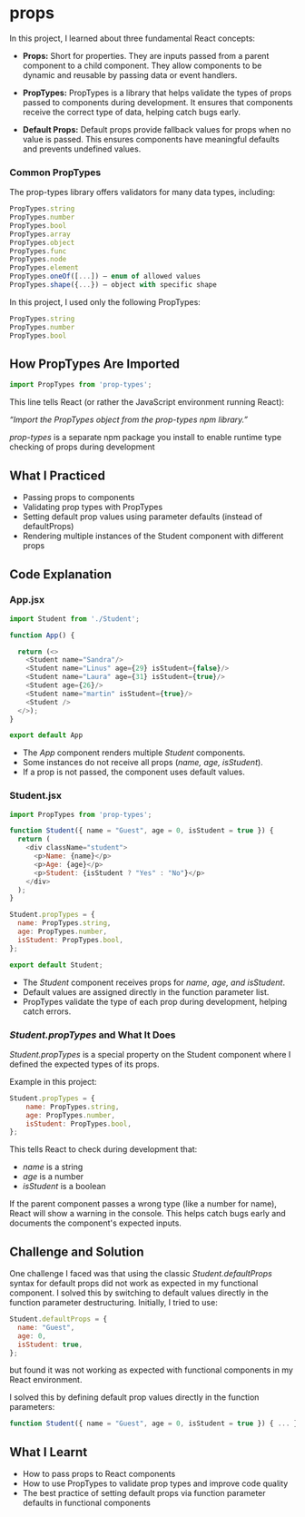 # props
In this project, I learned about three fundamental React concepts:

- **Props:** Short for properties. They are inputs passed from a parent component to a child component. They allow components to be dynamic and reusable by passing data or event handlers.

- **PropTypes:** PropTypes is a library that helps validate the types of props passed to components during development. It ensures that components receive the correct type of data, helping catch bugs early.

- **Default Props:** Default props provide fallback values for props when no value is passed. This ensures components have meaningful defaults and prevents undefined values.

### Common PropTypes
The prop-types library offers validators for many data types, including:
```javascript
PropTypes.string
PropTypes.number
PropTypes.bool
PropTypes.array
PropTypes.object
PropTypes.func
PropTypes.node
PropTypes.element
PropTypes.oneOf([...]) — enum of allowed values
PropTypes.shape({...}) — object with specific shape
```

In this project, I used only the following PropTypes:
```javascript
PropTypes.string
PropTypes.number
PropTypes.bool
```

## How PropTypes Are Imported
```javascript
import PropTypes from 'prop-types';
```

This line tells React (or rather the JavaScript environment running React):

*“Import the PropTypes object from the prop-types npm library.”*

*prop-types* is a separate npm package you install to enable runtime type checking of props during development


## What I Practiced
- Passing props to components
- Validating prop types with PropTypes
- Setting default prop values using parameter defaults (instead of defaultProps)
- Rendering multiple instances of the Student component with different props

## Code Explanation
### App.jsx
```javascript
import Student from './Student';

function App() {

  return (<>
    <Student name="Sandra"/>
    <Student name="Linus" age={29} isStudent={false}/>
    <Student name="Laura" age={31} isStudent={true}/>
    <Student age={26}/>
    <Student name="martin" isStudent={true}/>
    <Student />
  </>);
}

export default App
```

- The *App* component renders multiple *Student* components.
- Some instances do not receive all props (*name, age, isStudent*).
- If a prop is not passed, the component uses default values.

### Student.jsx
```javascript
import PropTypes from 'prop-types';

function Student({ name = "Guest", age = 0, isStudent = true }) {
  return (
    <div className="student">
      <p>Name: {name}</p>
      <p>Age: {age}</p>
      <p>Student: {isStudent ? "Yes" : "No"}</p>
    </div>
  );
}

Student.propTypes = {
  name: PropTypes.string,
  age: PropTypes.number,
  isStudent: PropTypes.bool,
};

export default Student;
```

- The *Student* component receives props for *name, age, and isStudent*.
- Default values are assigned directly in the function parameter list.
- PropTypes validate the type of each prop during development, helping catch errors.

### *Student.propTypes* and What It Does
*Student.propTypes* is a special property on the Student component where I defined the expected types of its props.

Example in this project:
```javascript
Student.propTypes = {
    name: PropTypes.string,
    age: PropTypes.number,
    isStudent: PropTypes.bool,
};
```

This tells React to check during development that:
- *name* is a string
- *age* is a number
- *isStudent* is a boolean

If the parent component passes a wrong type (like a number for name), React will show a warning in the console. This helps catch bugs early and documents the component's expected inputs.


## Challenge and Solution
One challenge I faced was that using the classic *Student.defaultProps* syntax for default props did not work as expected in my functional component. I solved this by switching to default values directly in the function parameter destructuring.
Initially, I tried to use:
```javascript
Student.defaultProps = {
  name: "Guest",
  age: 0,
  isStudent: true,
};
```
but found it was not working as expected with functional components in my React environment.

I solved this by defining default prop values directly in the function parameters:

```javascript
function Student({ name = "Guest", age = 0, isStudent = true }) { ... }
```

## What I Learnt
- How to pass props to React components
- How to use PropTypes to validate prop types and improve code quality
- The best practice of setting default props via function parameter defaults in functional components